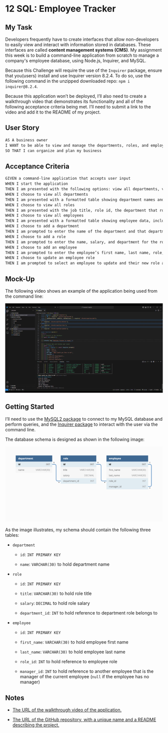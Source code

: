 # 12 SQL: Employee Tracker

## My Task

Developers frequently have to create interfaces that allow non-developers to easily view and interact with information stored in databases. These interfaces are called **content management systems (CMS)**. My assignment this week is to build a command-line application from scratch to manage a company's employee database, using Node.js, Inquirer, and MySQL.

Because this Challenge will require the use of the `Inquirer` package, ensure that you(users) install and use Inquirer version 8.2.4. To do so, use the following command in the unzipped downloaded repo: `npm i inquirer@8.2.4`.

Because this application won’t be deployed, I’ll also need to create a walkthrough video that demonstrates its functionality and all of the following acceptance criteria being met. I’ll need to submit a link to the video and add it to the README of my project.

## User Story

```md
AS A business owner
I WANT to be able to view and manage the departments, roles, and employees in my company
SO THAT I can organize and plan my business
```

## Acceptance Criteria

```md
GIVEN a command-line application that accepts user input
WHEN I start the application
THEN I am presented with the following options: view all departments, view all roles, view all employees, add a department, add a role, add an employee, and update an employee role
WHEN I choose to view all departments
THEN I am presented with a formatted table showing department names and department ids
WHEN I choose to view all roles
THEN I am presented with the job title, role id, the department that role belongs to, and the salary for that role
WHEN I choose to view all employees
THEN I am presented with a formatted table showing employee data, including employee ids, first names, last names, job titles, departments, salaries, and managers that the employees report to
WHEN I choose to add a department
THEN I am prompted to enter the name of the department and that department is added to the database
WHEN I choose to add a role
THEN I am prompted to enter the name, salary, and department for the role and that role is added to the database
WHEN I choose to add an employee
THEN I am prompted to enter the employee’s first name, last name, role, and manager, and that employee is added to the database
WHEN I choose to update an employee role
THEN I am prompted to select an employee to update and their new role and this information is updated in the database
```

## Mock-Up

The following video shows an example of the application being used from the command line:

[![A video thumbnail shows the command-line employee management application with a play button overlaying the view.](./Assets/images/12-sql-homework-video-thumbnail.png)](https://1drv.ms/v/s!AhjTQobLPW72riLZgoozemYxrp4g)

## Getting Started

I’ll need to use the [MySQL2 package](https://www.npmjs.com/package/mysql2) to connect to my MySQL database and perform queries, and the [Inquirer package](https://www.npmjs.com/package/inquirer/v/8.2.4) to interact with the user via the command line.

The database schema is designed as shown in the following image:

![Database schema includes tables labeled “employee,” role,” and “department.”](./Assets/images/12-sql-homework-demo-01.png)

As the image illustrates, my schema should contain the following three tables:

- `department`

  - `id`: `INT PRIMARY KEY`

  - `name`: `VARCHAR(30)` to hold department name

- `role`

  - `id`: `INT PRIMARY KEY`

  - `title`: `VARCHAR(30)` to hold role title

  - `salary`: `DECIMAL` to hold role salary

  - `department_id`: `INT` to hold reference to department role belongs to

- `employee`

  - `id`: `INT PRIMARY KEY`

  - `first_name`: `VARCHAR(30)` to hold employee first name

  - `last_name`: `VARCHAR(30)` to hold employee last name

  - `role_id`: `INT` to hold reference to employee role

  - `manager_id`: `INT` to hold reference to another employee that is the manager of the current employee (`null` if the employee has no manager)

## Notes

- [The URL of the walkthrough video of the application.](https://1drv.ms/v/s!AhjTQobLPW72riLZgoozemYxrp4g)

- [The URL of the GitHub repository, with a unique name and a README describing the project.](https://github.com/BadrulBorhanudin/employee-tracker)

